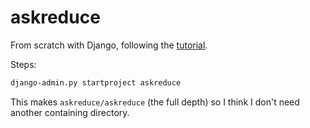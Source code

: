 # askreduce

From scratch with Django, following the [tutorial](https://docs.djangoproject.com/en/1.7/intro/tutorial01/).

Steps:

```bash
django-admin.py startproject askreduce
```

This makes `askreduce/askreduce` (the full depth) so I think I don't need another containing directory.
